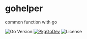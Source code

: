 # gohelper

common function with go

![Go Version](https://img.shields.io/badge/Go-v1.16-blue)
[![PkgGoDev](https://pkg.go.dev/badge/mod/github.com/13sai/gohelper)](https://pkg.go.dev/mod/github.com/13sai/gohelper)
![License](https://img.shields.io/badge/license-Apache-blue)